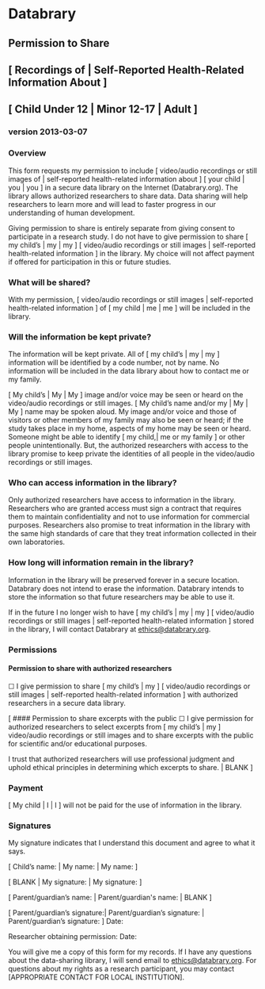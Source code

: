 # Databrary
## Permission to Share 
## [ Recordings of | Self-Reported Health-Related Information About ]
## [ Child Under 12 | Minor 12-17 | Adult ]
### version 2013-03-07

### Overview

This form requests my permission to include [ video/audio recordings or still images of | self-reported health-related information about ] [ your child | you | you ] in a secure data library on the Internet (Databrary.org). The library allows authorized researchers to share data. Data sharing will help researchers to learn more and will lead to faster progress in our understanding of human development.

Giving permission to share is entirely separate from giving consent to participate in a research study. I do not have to give permission to share [ my child’s | my | my ] [ video/audio recordings or still images | self-reported health-related information ] in the library. My choice will not affect payment if offered for participation in this or future studies.

### What will be shared?

With my permission, [ video/audio recordings or still images | self-reported health-related information ] of [ my child | me | me ] will be included in the library.

### Will the information be kept private?

The information will be kept private. All of [ my child’s | my | my ] information will be identified by a code number, not by name. No information will be included in the data library about how to contact me or my family.

[ My child’s | My | My ] image and/or voice may be seen or heard on the video/audio recordings or still images. [ My child’s name and/or my | My | My ] name may be spoken aloud. My image and/or voice and those of visitors or other members of my family may also be seen or heard; if the study takes place in my home, aspects of my home may be seen or heard. Someone might be able to identify [ my child,| me or my family ] or other people unintentionally. But, the authorized researchers with access to the library promise to keep private the identities of all people in the video/audio recordings or still images.

### Who can access information in the library?

Only authorized researchers have access to information in the library. Researchers who are granted access must sign a contract that requires them to maintain confidentiality and not to use information for commercial purposes. Researchers also promise to treat information in the library with the same high standards of care that they treat information collected in their own laboratories.

### How long will information remain in the library?

Information in the library will be preserved forever in a secure location. Databrary does not intend to erase the information. Databrary intends to store the information so that future researchers may be able to use it.

If in the future I no longer wish to have [ my child’s | my | my ] [ video/audio recordings or still images | self-reported health-related information ] stored in the library, I will contact Databrary at ethics@databrary.org.

### Permissions

#### Permission to share with authorized researchers
☐ I give permission to share [ my child’s | my ] [ video/audio recordings or still images | self-reported health-related information ] with authorized researchers in a secure data library.

[ #### Permission to share excerpts with the public
☐ I give permission for authorized researchers to select excerpts from  [ my child’s | my ] video/audio recordings or still images and to share excerpts with the public for scientific and/or educational purposes.

I trust that authorized researchers will use professional judgment and uphold ethical principles in determining which excerpts to share. | BLANK ]

### Payment

[ My child | I | I ] will not be paid for the use of information in the library.

### Signatures

My signature indicates that I understand this document and agree to what it says.

[ Child’s name: | My name: | My name: ]

[ BLANK  | My signature: | My signature: ]

[ Parent/guardian’s name: | Parent/guardian's name: | BLANK ]

[ Parent/guardian’s signature:| Parent/guardian’s signature: | Parent/guardian’s signature: ] Date:

Researcher obtaining permission:		Date:

You will give me a copy of this form for my records. If I have any questions about the data-sharing library, I will send email to ethics@databrary.org. For questions about my rights as a research participant, you may contact [APPROPRIATE CONTACT FOR LOCAL INSTITUTION].
